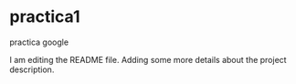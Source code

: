 # practica1
practica google

I am editing the README file. Adding some more details about the project description.
